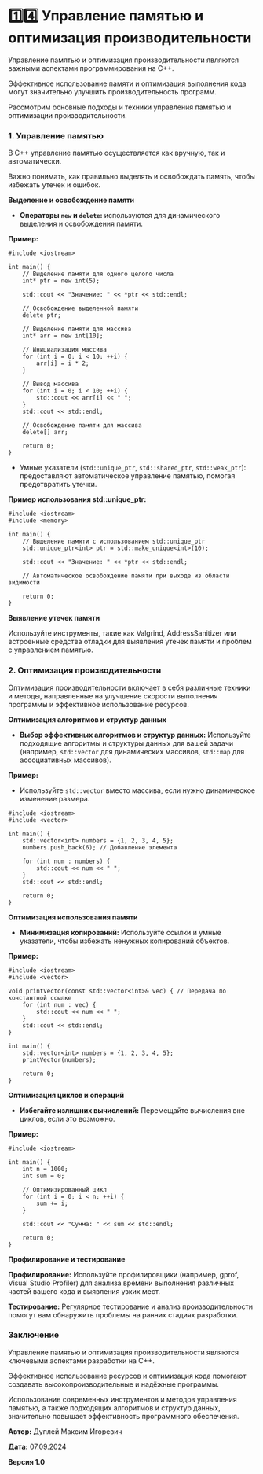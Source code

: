 # 1️⃣4️⃣ Управление памятью и оптимизация производительности

Управление памятью и оптимизация производительности являются важными аспектами программирования на C++.

Эффективное использование памяти и оптимизация выполнения кода могут значительно улучшить производительность программ.

Рассмотрим основные подходы и техники управления памятью и оптимизации производительности.

### 1. Управление памятью

В C++ управление памятью осуществляется как вручную, так и автоматически.

Важно понимать, как правильно выделять и освобождать память, чтобы избежать утечек и ошибок.

**Выделение и освобождение памяти**

- **Операторы `new` и `delete`:** используются для динамического выделения и освобождения памяти.

**Пример:**

```
#include <iostream>

int main() {
    // Выделение памяти для одного целого числа
    int* ptr = new int(5);

    std::cout << "Значение: " << *ptr << std::endl;

    // Освобождение выделенной памяти
    delete ptr;

    // Выделение памяти для массива
    int* arr = new int[10];

    // Инициализация массива
    for (int i = 0; i < 10; ++i) {
        arr[i] = i * 2;
    }

    // Вывод массива
    for (int i = 0; i < 10; ++i) {
        std::cout << arr[i] << " ";
    }
    std::cout << std::endl;

    // Освобождение памяти для массива
    delete[] arr;

    return 0;
}
```

- Умные указатели (`std::unique_ptr`, `std::shared_ptr`, `std::weak_ptr`): предоставляют автоматическое управление памятью, помогая предотвратить утечки.

**Пример использования std::unique_ptr:**

```
#include <iostream>
#include <memory>

int main() {
    // Выделение памяти с использованием std::unique_ptr
    std::unique_ptr<int> ptr = std::make_unique<int>(10);

    std::cout << "Значение: " << *ptr << std::endl;

    // Автоматическое освобождение памяти при выходе из области видимости

    return 0;
}
```

**Выявление утечек памяти**

Используйте инструменты, такие как Valgrind, AddressSanitizer или встроенные средства отладки для выявления утечек памяти и проблем с управлением памятью.

### 2. Оптимизация производительности

Оптимизация производительности включает в себя различные техники и методы, направленные на улучшение скорости выполнения программы и эффективное использование ресурсов.

**Оптимизация алгоритмов и структур данных**

- **Выбор эффективных алгоритмов и структур данных:** Используйте подходящие алгоритмы и структуры данных для вашей задачи (например, `std::vector` для динамических массивов, `std::map` для ассоциативных массивов).

**Пример:**

- Используйте `std::vector` вместо массива, если нужно динамическое изменение размера.

```
#include <iostream>
#include <vector>

int main() {
    std::vector<int> numbers = {1, 2, 3, 4, 5};
    numbers.push_back(6); // Добавление элемента

    for (int num : numbers) {
        std::cout << num << " ";
    }
    std::cout << std::endl;

    return 0;
}
```

**Оптимизация использования памяти**

- **Минимизация копирований:** Используйте ссылки и умные указатели, чтобы избежать ненужных копирований объектов.

**Пример:**

```
#include <iostream>
#include <vector>

void printVector(const std::vector<int>& vec) { // Передача по константной ссылке
    for (int num : vec) {
        std::cout << num << " ";
    }
    std::cout << std::endl;
}

int main() {
    std::vector<int> numbers = {1, 2, 3, 4, 5};
    printVector(numbers);

    return 0;
}
```

**Оптимизация циклов и операций**

- **Избегайте излишних вычислений:** Перемещайте вычисления вне циклов, если это возможно.

**Пример:**

```
#include <iostream>

int main() {
    int n = 1000;
    int sum = 0;

    // Оптимизированный цикл
    for (int i = 0; i < n; ++i) {
        sum += i;
    }

    std::cout << "Сумма: " << sum << std::endl;

    return 0;
}
```

**Профилирование и тестирование**

**Профилирование:** Используйте профилировщики (например, gprof, Visual Studio Profiler) для анализа времени выполнения различных частей вашего кода и выявления узких мест.

**Тестирование:** Регулярное тестирование и анализ производительности помогут вам обнаружить проблемы на ранних стадиях разработки.

### Заключение

Управление памятью и оптимизация производительности являются ключевыми аспектами разработки на C++.

Эффективное использование ресурсов и оптимизация кода помогают создавать высокопроизводительные и надёжные программы.

Использование современных инструментов и методов управления памятью, а также подходящих алгоритмов и структур данных, значительно повышает эффективность программного обеспечения.



**Автор:** Дуплей Максим Игоревич

**Дата:** 07.09.2024

**Версия 1.0**